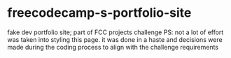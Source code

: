 # freecodecamp-s-portfolio-site

fake dev portfolio site; part of FCC projects challenge
PS: not a lot of effort was taken into styling this page. it was done in a haste and decisions were made during the coding process to align with the challenge requirements
